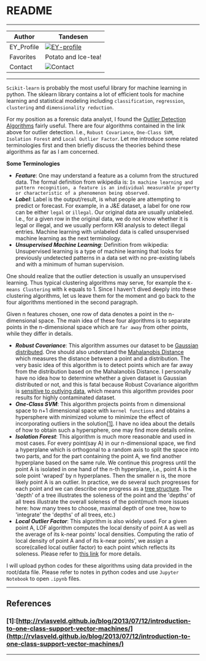 README
===========================
****

|Author|Tandesen|
|---|---
|EY_Profile|[![EY-profile]][homepage]
|Favorites|Potato and Ice-tea!
|Contact|![Contact]
----

`Scikit-learn` is probably the most useful library for machine learning in python. The sklearn library contains a lot of efficient tools for machine learning and statistical modeling including `classification`, `regression`, `clustering` and `dimensionality reduction`.  

For my position as a forensic data analyst, I found the [Outlier Detection Algorithms](https://scikit-learn.org/stable/modules/outlier_detection.html "Bazinga!") fairly useful. There are four algorithms contained in the link above for outlier detection. I.e., `Robust Covariance`, `One-Class SVM`, `Isolation Forest` and `Local Outlier Factor`. Let me introduce some related terminologies first and then briefly discuss the theories behind these algorithms as far as I am concerned.  

__Some Terminologies__  
* ___Feature___: One may understand a feature as a column from the structured data. The formal definition from wikipedia is: `In machine learning and pattern recognition, a feature is an individual measurable property or characteristic of a phenomenon being observed.`  
* ___Label___: Label is the output/result, is what people are attempting to predict or forecast. For example, in a J&E dataset, a label for one row can be either `legal` or `illegal`. Our original data are usually unlabeled. I.e., for a given row in the original data, we do not know whether it is legal or illegal, and we usually perform KRI analysis to detect illegal entries. Machine learning with unlabeled data is called unsupervised machine learning as the next terminology.
* ___Unsupervised Machine Learning___: Definition from wikipedia: Unsupervised learning is a type of machine learning that looks for previously undetected patterns in a data set with no pre-existing labels and with a minimum of human supervision.

One should realize that the outlier detection is usually an unsupervised learning. Thus typical clustering algorithms may serve, for example the `K-means Clustering` with k equals to 1. Since I haven't dived deeply into these clustering algorithms, let us leave them for the moment and go back to the four algorithms mentioned in the second paragraph.  

Given n features chosen, one row of data denotes a point in the n-dimensional space. The main idea of these four algorithms is to separate points in the n-dimensional space which are `far away` from other points, while they differ in details.  

* ___Robust Covariance___: This algorithm assumes our dataset to be [Gaussian distributed](https://en.wikipedia.org/wiki/Normal_distribution). One should also understand the [Mahalanobis Distance](https://en.wikipedia.org/wiki/Mahalanobis_distance#:~:text=The%20Mahalanobis%20distance%20is%20a,from%20the%20mean%20of%20D.) which measures the distance between a point and a distribution. The very basic idea of this algorithm is to detect points which are far away from the distribution based on the Mahalanobis Distance. I personally have no idea how to determine whether a given dataset is Gaussian distributed or not, and this is fatal because Robust Covariance algorithm is [sensitive to outlying data](https://scikit-learn.org/stable/auto_examples/covariance/plot_mahalanobis_distances.html#sphx-glr-auto-examples-covariance-plot-mahalanobis-distances-py), which means this algorithm provides poor results for highly contaminated dataset.  
* ___One-Class SVM___: This algorithm projects points from n dimensional space to n+1 dimensional space with `kernel functions` and obtains a hypersphere with minimized volume to minimize the effect of incorporating outliers in the solution[\[1\]](#references). I have no idea about the details of how to obtain such a hypersphere, one may find more details online.
* ___Isolation Forest___: This algorithm is much more reasonable and used in most cases. For every point(say A) in our n-dimensional space, we find a hyperplane which is orthogonal to a random axis to split the space into two parts, and for the part containing the point A, we find another hyperplane based on the same rule. We continue this progress until the point A is isolated in one hand of the n-th hyperplane, i.e., point A is the sole point 'wraped' by n hyperplanes. Then the smaller n is, the more likely point A is an outlier. In practice, we do several such progresses for each point and we can describe one progress as a [tree structure](https://en.wikipedia.org/wiki/Decision_tree#Overview). The 'depth' of a tree illustrates the soleness of the point and the 'depths' of all trees illustrate the overall soleness of the point(much more issues here: how many trees to choose, maximal depth of one tree, how to 'integrate' the 'depths' of all trees, etc.)
* ___Local Outlier Factor___: This algorithm is also widely used. For a given point A, LOF algorithm computes the local density of point A as well as the average of its k-near points' local densities. Computing the ratio of local density of point A and of its k-near points', we assign a score(called local outlier factor) to each point which reflects its soleness. Please refer to [this link](https://scikit-learn.org/stable/modules/outlier_detection.html#local-outlier-factor) for more details.  

I will upload python codes for these algorithms using data provided in the root/data file. Please refer to notes in python codes and use `Jupyter Notebook` to open `.ipynb` files.

----
## References
### \[1\]:[http://rvlasveld.github.io/blog/2013/07/12/introduction-to-one-class-support-vector-machines/](http://rvlasveld.github.io/blog/2013/07/12/introduction-to-one-class-support-vector-machines/)


--------------------------------
[homepage]:https://people.ey.com/PersonImmersive.aspx?accountname=i%3A0%23%2Ef%7Cmembership%7Cmark%2Es%2Etan%40cn%2Eey%2Ecom "My real name is Tandesen! Bazinga!"
[EY-profile]:https://img.shields.io/badge/Tandesen-EY__Profile-blue
[Contact]:https://img.shields.io/badge/Wechat-markts28-brightgreen "Add me beauties!"
